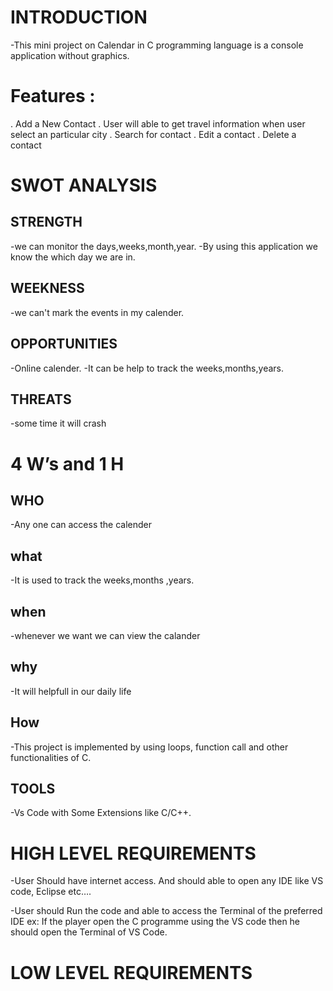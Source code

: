 # INTRODUCTION
-This mini project on Calendar in C programming language is a console application without graphics.

# Features :
. Add a New Contact
. User will able to get travel information when user select an particular city
. Search for contact
. Edit a contact
. Delete a contact

# SWOT ANALYSIS
 ## STRENGTH
-we can monitor the days,weeks,month,year. -By using this application we know the which day we are in.

 ## WEEKNESS
-we can't mark the events in my calender.

 ## OPPORTUNITIES
-Online calender. -It can be help to track the weeks,months,years.

 ## THREATS
-some time it will crash

# 4 W’s and 1 H
 ## WHO
-Any one can access the calender

 ## what
-It is used to track the weeks,months ,years.

 ## when
-whenever we want we can view the calander

 ## why
-It will helpfull in our daily life

 ## How
-This project is implemented by using loops, function call and other functionalities of C.

 ## TOOLS
-Vs Code with Some Extensions like C/C++.

# HIGH LEVEL REQUIREMENTS
-User Should have internet access. And should able to open any IDE like VS code, Eclipse etc….

-User should Run the code and able to access the Terminal of the preferred IDE ex: If the player open the C programme using the VS code then he should open the Terminal of VS Code.

# LOW LEVEL REQUIREMENTS
